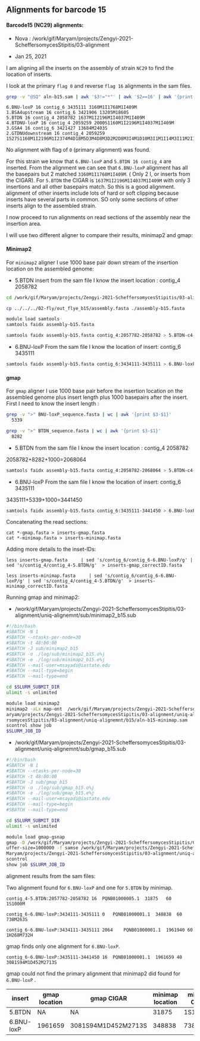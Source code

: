 ## Alignments for barcode 15

####  Barcode15 (NC29) alignments:

* Nova : /work/gif/Maryam/projects/Zengyi-2021-ScheffersomycesStipitis/03-alignment

* Jan 25, 2021

I am aligning all the inserts on the assembly of strain `NC29` to find the location of inserts.


I look at the primary `flag 0` and reverse `flag 16` alignments in the sam files.


```bash
grep -v "@SQ" aln-b15.sam | awk '$3!="*"' | awk '$2==16' | awk '{print $1, $2, $3, $4, $6}'
```
```
6.BNU-loxP 16 contig_6 3435111 3160M1I1768M1I409M
1.BSA4upstream 16 contig_6 3421906 13205M1860S
5.BTDN 16 contig_4 2058782 1637M1I2196M1I4037M1I409M
4.BTDNU-loxP 16 contig_4 2059259 2000S1160M1I2196M1I4037M1I409M
3.GSA4 16 contig_6 3421427 13684M2403S
2.GTDNUdownstream 16 contig_4 2059259 1527S1160M1I2196M1I2374M4D18M5D3M4D8M3D2M2D8M3I4M1D10M3I1M1I14M3I11M2I11M4I5M1I7M1I4M3I1M1D4M2I2M1I10M2D15M1I4M1I8M2I8M3D6M3D9M1D5M1D1M1D3M2I3M4D2M1D2M4D4M1I22M1D6M2I1M2I11M1I11M1D2M2I6M6I2M1D524M2D3M2I182M605S
```

No alignment with flag of `0` (primary alignment) was found.

For this strain we know that `6.BNU-loxP` and `5.BTDN 16 contig_4` are inserted. From the alignment we can see that `6.BNU-loxP` alignment has all the basepairs but 2 matched `3160M1I1768M1I409M`. ( Only 2 I, or inserts from the CIGAR).
For `5.BTDN` the CIGAR is `1637M1I2196M1I4037M1I409M` with only 3 insertions and all other basepairs match. So this is a good alignment.
alignment of other inserts include lots of hard or soft clipping because inserts have several parts in common. SO only some sections of other inserts align to the assembled strain.

I now proceed to run alignments on read sections of the assembly near the insertion area.

I will use two different aligner to compare their results, minimap2 and gmap:

#### Minimap2

For `minimap2` aligner I use 1000 base pair down stream of the insertion location on the assembled genome:

* 5.BTDN insert
from the sam file I know the insert location : contig_4 2058782


```bash
cd /work/gif/Maryam/projects/Zengyi-2021-ScheffersomycesStipitis/03-alignment/uniq-alignemnt/b15

cp ../../../02-fly/out_flye_b15/assembly.fasta ./assembly-b15.fasta

module load samtools
samtools faidx assembly-b15.fasta

samtools faidx assembly-b15.fasta contig_4:2057782-2058782 > 5.BTDN-c4-2057782-2058782-minimap.fasta
```

* 6.BNU-loxP
From the sam file I know the location of insert: contig_6 3435111

```bash
samtools faidx assembly-b15.fasta contig_6:3434111-3435111 > 6.BNU-loxP-c4-3434111-3435111-minimap.fasta
```

#### gmap

For `gmap` aligner I use 1000 base pair before the insertion location on the assembled genome plus insert length plus 1000 basepairs after the insert. First I need to know the insert length :

```bash
grep -v ">" BNU-loxP_sequence.fasta | wc | awk '{print $3-$1}'
  5339

grep -v ">" BTDN_sequence.fasta | wc | awk '{print $3-$1}'
  8282
```

* 5.BTDN
from the sam file I know the insert location : contig_4 2058782

2058782+8282+1000=2068064

```bash
samtools faidx assembly-b15.fasta contig_4:2058782-2068064 > 5.BTDN-c4-2058782-2068064-gmap.fasta
```

* 6.BNU-loxP
From the sam file I know the location of insert: contig_6 3435111

3435111+5339+1000=3441450

```bash
samtools faidx assembly-b15.fasta contig_6:3435111-3441450 > 6.BNU-loxP-c6-3435111-3441450-gmap.fasta
```

Concatenating the read sections:

```
cat *-gmap.fasta > inserts-gmap.fasta
cat *-minimap.fasta > inserts-minimap.fasta
```

Adding more details to the inset-IDs:
```
less inserts-gmap.fasta     | sed 's/contig_6/contig_6-6.BNU-loxP/g' | sed 's/contig_4/contig_4-5.BTDN/g'  > inserts-gmap_correctID.fasta

less inserts-minimap.fasta     | sed 's/contig_6/contig_6-6.BNU-loxP/g' | sed 's/contig_4/contig_4-5.BTDN/g'  > inserts-minimap_correctID.fasta
```

Running gmap and minimap2:


*  /work/gif/Maryam/projects/Zengyi-2021-ScheffersomycesStipitis/03-alignment/uniq-alignemnt/sub/minimap2_b15.sub

```bash
#!/bin/bash
#SBATCH -N 1
#SBATCH --ntasks-per-node=30
#SBATCH -t 48:00:00
#SBATCH -J sub/minimap2_b15
#SBATCH -o ./log/sub/minimap2_b15.o%j  
#SBATCH -e ./log/sub/minimap2_b15.e%j
#SBATCH --mail-user=msayadi@iastate.edu  
#SBATCH --mail-type=begin
#SBATCH --mail-type=end

cd $SLURM_SUBMIT_DIR
ulimit -s unlimited

module load minimap2
minimap2 -aLx map-ont  /work/gif/Maryam/projects/Zengyi-2021-ScheffersomycesStipitis/03-alignment/uniq-alignemnt/GCA_006942115.1_ASM694211v1_genomic.fna /work/gif/M
aryam/projects/Zengyi-2021-ScheffersomycesStipitis/03-alignment/uniq-alignemnt/b15/inserts-minimap_correctID.fasta   > /work/gif/Maryam/projects/Zengyi-2021-Scheffe
rsomycesStipitis/03-alignment/uniq-alignemnt/b15/aln-b15-minimap.sam
scontrol show job
$SLURM_JOB_ID
```

*  /work/gif/Maryam/projects/Zengyi-2021-ScheffersomycesStipitis/03-alignment/uniq-alignemnt/sub/gmap_b15.sub

```bash
#!/bin/bash
#SBATCH -N 1
#SBATCH --ntasks-per-node=30
#SBATCH -t 48:00:00
#SBATCH -J sub/gmap_b15
#SBATCH -o ./log/sub/gmap_b15.o%j  
#SBATCH -e ./log/sub/gmap_b15.e%j
#SBATCH --mail-user=msayadi@iastate.edu  
#SBATCH --mail-type=begin
#SBATCH --mail-type=end

cd $SLURM_SUBMIT_DIR
ulimit -s unlimited

module load gmap-gsnap
gmap -D /work/gif/Maryam/projects/Zengyi-2021-ScheffersomycesStipitis/03-alignment/uniq-alignemnt  -d ScheffStipDB -B 5 -t 30 --input-buffer-size=1000000 --output-b
uffer-size=1000000 -f samse /work/gif/Maryam/projects/Zengyi-2021-ScheffersomycesStipitis/03-alignment/uniq-alignemnt/b15/inserts-gmap_correctID.fasta  > /work/gif/
Maryam/projects/Zengyi-2021-ScheffersomycesStipitis/03-alignment/uniq-alignemnt/b15/b15-gmap.sam
scontrol
show job $SLURM_JOB_ID
```

alignment results from the sam files:

Two alignment found for `6.BNU-loxP` and one for `5.BTDN` by minimap.

```
contig_4-5.BTDN:2057782-2058782	16	PQNB01000005.1	31875	60	1S1000M

contig_6-6.BNU-loxP:3434111-3435111	0	PQNB01000001.1	348838	60	738M263S

contig_6-6.BNU-loxP:3434111-3435111	2064	PQNB01000001.1	1961940	60	1H268M732H
```
gmap finds only one alignment for `6.BNU-loxP`.

```
contig_6-6.BNU-loxP:3435111-3441450	16	PQNB01000001.1	1961659	40	3081S94M1D452M2713S
```
gmap could not find the primary alignment that minimap2 did found for `6.BNU-loxP` .


| insert | gmap location | gmap CIGAR|  minimap location | minimap CIGAR|
| --- | --- | --- | ---| ---|
|5.BTDN | NA |NA| 31875 | 1S1000M |
|6.BNU-loxP  |1961659| 3081S94M1D452M2713S |348838|738M263S|
